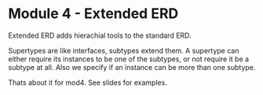 # Module 4 - Extended ERD

Extended ERD adds hierachial tools to the standard ERD.

Supertypes are like interfaces, subtypes extend them. A supertype can either require its instances to be one of the subtypes, or not require it be a subtype at all. Also we specify if an instance can be more than one subtype.

Thats about it for mod4. See slides for examples.